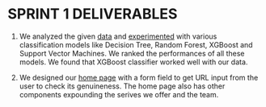 # SPRINT 1 DELIVERABLES

1. We analyzed the given [data](https://github.com/IBM-EPBL/IBM-Project-14297-1659548839/blob/main/final%20deliverables/data/dataset_website.csv) and [experimented](https://github.com/IBM-EPBL/IBM-Project-14297-1659548839/blob/main/project%20development/sprint%201/Preprocessing%26ModelBuilding.ipynb) with various classification models like Decision Tree, Random Forest, XGBoost and Support Vector Machines. We ranked the performances of all these models. We found that XGBoost classifier worked well with our data.

2. We designed our [home page](https://github.com/IBM-EPBL/IBM-Project-14297-1659548839/blob/main/project%20development/sprint%201/index.html) with a form field to get URL input from the user to check its genuineness. The home page also has other components expounding the serives we offer and the team.

